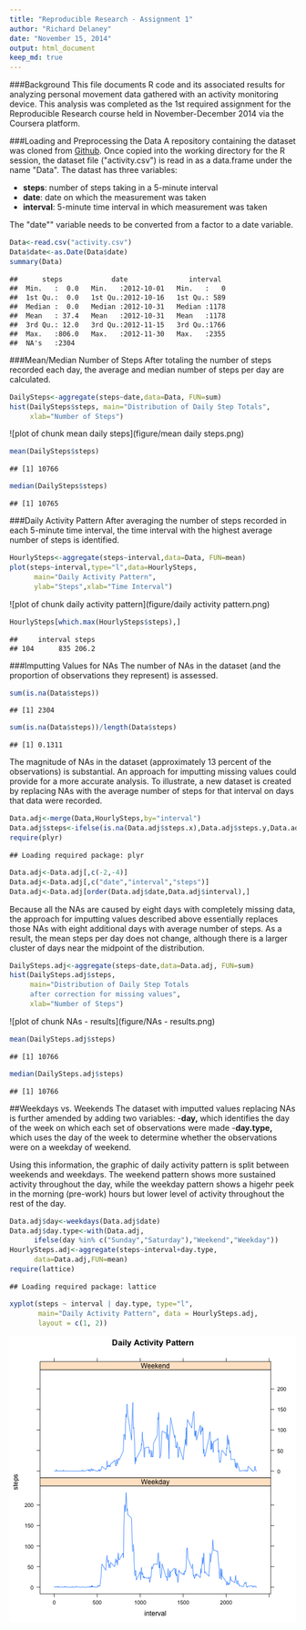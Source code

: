 ```yaml
---
title: "Reproducible Research - Assignment 1"
author: "Richard Delaney"
date: "November 15, 2014"
output: html_document
keep_md: true
---
```


###Background
This file documents R code and its associated results for analyzing personal movement data gathered with an activity monitoring device.  This analysis was completed as the 1st required assignment for the Reproducible Research course held in November-December 2014 via the Coursera platform.

###Loading and Preprocessing the Data
A repository containing the dataset was cloned from [Github](https://github.com/rdpeng/RepData_PeerAssessment1).  Once copied into the working directory for the R session, the dataset file ("activity.csv") is read in as a data.frame under the name "Data". The datast has three variables:

- **steps**: number of steps taking in a 5-minute interval 
- **date**: date on which the measurement was taken
- **interval**: 5-minute time interval in which measurement was taken

The "date"" variable needs to be converted from a factor to a date variable.

```r
Data<-read.csv("activity.csv")
Data$date<-as.Date(Data$date)
summary(Data)
```

```
##      steps            date               interval   
##  Min.   :  0.0   Min.   :2012-10-01   Min.   :   0  
##  1st Qu.:  0.0   1st Qu.:2012-10-16   1st Qu.: 589  
##  Median :  0.0   Median :2012-10-31   Median :1178  
##  Mean   : 37.4   Mean   :2012-10-31   Mean   :1178  
##  3rd Qu.: 12.0   3rd Qu.:2012-11-15   3rd Qu.:1766  
##  Max.   :806.0   Max.   :2012-11-30   Max.   :2355  
##  NA's   :2304
```

###Mean/Median Number of Steps
After totaling the number of steps recorded each day, the average and median number of steps per day are calculated.


```r
DailySteps<-aggregate(steps~date,data=Data, FUN=sum)
hist(DailySteps$steps, main="Distribution of Daily Step Totals",
     xlab="Number of Steps")
```

![plot of chunk mean daily steps](figure/mean daily steps.png) 

```r
mean(DailySteps$steps)
```

```
## [1] 10766
```

```r
median(DailySteps$steps)
```

```
## [1] 10765
```

###Daily Activity Pattern
After averaging the number of steps recorded in each 5-minute time interval, the time interval with the highest average number of steps is identified.


```r
HourlySteps<-aggregate(steps~interval,data=Data, FUN=mean)
plot(steps~interval,type="l",data=HourlySteps,
      main="Daily Activity Pattern",
      ylab="Steps",xlab="Time Interval")
```

![plot of chunk daily activity pattern](figure/daily activity pattern.png) 

```r
HourlySteps[which.max(HourlySteps$steps),]
```

```
##     interval steps
## 104      835 206.2
```

###Imputting Values for NAs
The number of NAs in the dataset (and the proportion of observations they represent) is assessed.


```r
sum(is.na(Data$steps))
```

```
## [1] 2304
```

```r
sum(is.na(Data$steps))/length(Data$steps)
```

```
## [1] 0.1311
```

The magnitude of NAs in the dataset (approximately 13 percent of the observations) is substantial.  An approach for imputting missing values could provide for a more accurate analysis.  To illustrate, a new dataset is created by replacing NAs with the average number of steps for that interval on days that data were recorded.


```r
Data.adj<-merge(Data,HourlySteps,by="interval")
Data.adj$steps<-ifelse(is.na(Data.adj$steps.x),Data.adj$steps.y,Data.adj$steps.x)
require(plyr)
```

```
## Loading required package: plyr
```

```r
Data.adj<-Data.adj[,c(-2,-4)]
Data.adj<-Data.adj[,c("date","interval","steps")]
Data.adj<-Data.adj[order(Data.adj$date,Data.adj$interval),]
```

Because all the NAs are caused by eight days with completely missing data, the approach for imputting values described above essentially replaces those NAs with eight additional days with average number of steps.  As a result, the mean steps per day does not change, although there is a larger cluster of days near the midpoint of the distribution.


```r
DailySteps.adj<-aggregate(steps~date,data=Data.adj, FUN=sum)
hist(DailySteps.adj$steps, 
     main="Distribution of Daily Step Totals
     after correction for missing values",
     xlab="Number of Steps")
```

![plot of chunk NAs - results](figure/NAs - results.png) 

```r
mean(DailySteps.adj$steps)
```

```
## [1] 10766
```

```r
median(DailySteps.adj$steps)
```

```
## [1] 10766
```

##Weekdays vs. Weekends
The dataset with imputted values replacing NAs is further amended by adding two variables:
-**day,** which identifies the day of the week on which each set of observations were made
-**day.type,** which uses the day of the week to determine whether the observations were on a weekday of weekend.

Using this information, the graphic of daily activity pattern is split between weekends and weekdays.  The weekend pattern shows more sustained activity throughout the day, while the weekday pattern shows a higehr peek in the morning (pre-work) hours but lower level of activity throughout the rest of the day.


```r
Data.adj$day<-weekdays(Data.adj$date)
Data.adj$day.type<-with(Data.adj,
      ifelse(day %in% c("Sunday","Saturday"),"Weekend","Weekday"))
HourlySteps.adj<-aggregate(steps~interval+day.type,
      data=Data.adj,FUN=mean)
require(lattice)
```

```
## Loading required package: lattice
```

```r
xyplot(steps ~ interval | day.type, type="l", 
       main="Daily Activity Pattern", data = HourlySteps.adj,
       layout = c(1, 2))
```

![plot of chunk weekends](figure/weekends.png) 
